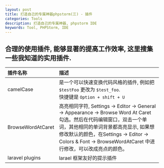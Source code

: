```yaml
---
layout: post
title: 打造自己的专属神器phpstorm(三) - 插件
categories: Tools
description: 打造自己的专属神器, phpstorm IDE
keywords: Tool, PHPStorm, IDE
---
```


## 合理的使用插件, 能够显著的提高工作效率, 这里搜集一些我知道的实用插件.

| 插件名称    | 描述                                                                                               |
|:----------|:--------------------------------------------------------------------------------------------------|
| camelCase | 是一个可以快速变换代码风格的插件, 例如把 `$testFoo` 更改为 `$test_foo`. <br/> 快捷键是 `Option + shift + U` |
| BrowseWordAtCaret | 高亮相同字符, Settings -> Editor -> General -> Appearance -> Browse Word At Caret 勾选。然后在代码编辑窗口，双击一个单词，其他相同的单词背景都高亮显示, 如果想修改默认的颜色，在Settings -> Editor -> Colors & Font -> BrowseWordAtCaret 中进行修改，可以改成亮点的颜色。|
| laravel plugins | larael 框架友好的提示插件 |

